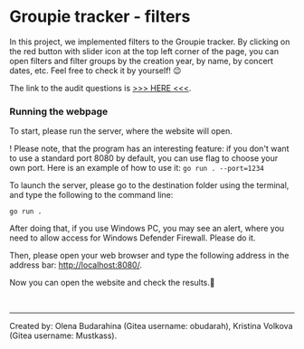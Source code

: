 # Groupie tracker - filters

In this project, we implemented filters to the Groupie tracker. By clicking on the red button with slider icon at the top left corner of the page, you can open filters and filter groups by the creation year, by name, by concert dates, etc. Feel free to check it by yourself! 😉

The link to the audit questions is [>>> HERE <<<](https://github.com/01-edu/public/blob/master/subjects/groupie-tracker/filters/audit.md).

### Running the webpage

To start, please run the server, where the website will open.

! Please note, that the program has an interesting feature: if you don't want to use a standard port 8080 by default, you can use flag to choose your own port. Here is an example of how to use it: `go run . --port=1234`

To launch the server, please go to the destination folder using the terminal, and type the following to the command line:

`go run .`

After doing that, if you use Windows PC, you may see an alert, where you need to allow access for Windows Defender Firewall. Please do it.

Then, please open your web browser and type the following address in the address bar: [http://localhost:8080/](http://localhost:8080/). 

Now you can open the website and check the results.🙂

<br>

---
Created by: Olena Budarahina (Gitea username: obudarah), Kristina Volkova (Gitea username: Mustkass).